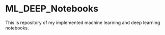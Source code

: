 # ML_DEEP_Notebooks
This is repository of my implemented machine learning and deep learning notebooks.
